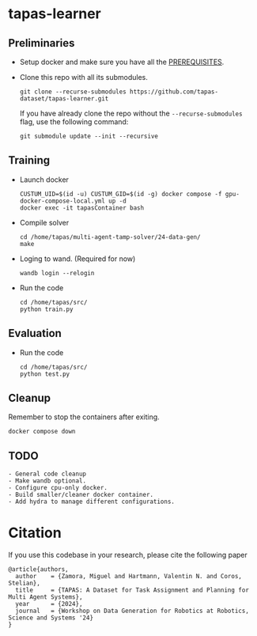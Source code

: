 # tapas-learner


## Preliminaries
- Setup docker and make sure you have all the [PREREQUISITES](PREREQUISITES.md).

- Clone this repo with all its submodules.
    ```
    git clone --recurse-submodules https://github.com/tapas-dataset/tapas-learner.git
    ```    
    If you have already clone the repo without the `--recurse-submodules` flag, use the following command:
    ```    
    git submodule update --init --recursive
    ```    

## Training
- Launch docker
    ```
    CUSTUM_UID=$(id -u) CUSTUM_GID=$(id -g) docker compose -f gpu-docker-compose-local.yml up -d
    docker exec -it tapasContainer bash
    ```
- Compile solver
    ```
    cd /home/tapas/multi-agent-tamp-solver/24-data-gen/
    make
    ```
- Loging to wand. (Required for now)
    ```    
    wandb login --relogin
    ```
- Run the code
    ```
    cd /home/tapas/src/
    python train.py
    ```

## Evaluation
- Run the code
    ```
    cd /home/tapas/src/
    python test.py
    ```


## Cleanup
Remember to stop the containers after exiting.
```
docker compose down
```

## TODO
    - General code cleanup
    - Make wandb optional.    
    - Configure cpu-only docker.
    - Build smaller/cleaner docker container.
    - Add hydra to manage different configurations.

# Citation
If you use this codebase in your research, please cite the following paper

```
@article{authors,
  author    = {Zamora, Miguel and Hartmann, Valentin N. and Coros, Stelian},
  title     = {TAPAS: A Dataset for Task Assignment and Planning for Multi Agent Systems},
  year      = {2024},
  journal   = {Workshop on Data Generation for Robotics at Robotics, Science and Systems '24}
}
```
